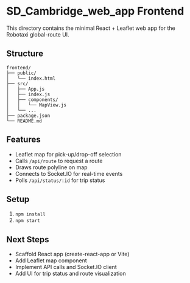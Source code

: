 # SD_Cambridge_web_app Frontend

This directory contains the minimal React + Leaflet web app for the Robotaxi global-route UI.

## Structure
```
frontend/
├── public/
│   └── index.html
├── src/
│   ├── App.js
│   ├── index.js
│   ├── components/
│   │   └── MapView.js
│   └── ...
├── package.json
└── README.md
```

## Features
- Leaflet map for pick-up/drop-off selection
- Calls `/api/route` to request a route
- Draws route polyline on map
- Connects to Socket.IO for real-time events
- Polls `/api/status/:id` for trip status

## Setup
1. `npm install`
2. `npm start`

## Next Steps
- Scaffold React app (create-react-app or Vite)
- Add Leaflet map component
- Implement API calls and Socket.IO client
- Add UI for trip status and route visualization 